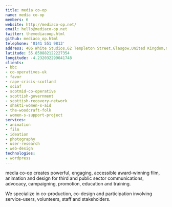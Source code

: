 ```yaml
---
title: media co-op
name: media co-op
members: 6
website: http://mediaco-op.net/
email: hello@mediaco-op.net
twitter: themediacoop.html
github: mediaco_op.html
telephone: '0141 551 9813'
address: 406 White Studios,62 Templeton Street,Glasgow,United Kingdom,G40 1DA
latitude: 55.850882122227354
longitude: -4.232032299041748
clients: 
- bbc
- co-operatives-uk
- favor
- rape-crisis-scotland
- sciaf
- scotmid-co-operative
- scottish-government
- scottish-recovery-network
- shakti-women-s-aid
- the-woodcraft-folk
- women-s-support-project
services: 
- animation
- film
- ideation
- photography
- user-research
- web-design
technologies: 
- wordpress
---
```


media co-op creates powerful, engaging, accessible award-winning film, animation and design for third and public sector communications, advocacy, campaigning, promotion, education and training.

We specialize in co-production, co-design and participation involving service-users, volunteers, staff and stakeholders.
